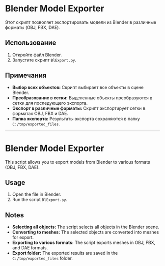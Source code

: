# Blender Model Exporter

Этот скрипт позволяет экспортировать модели из Blender в различные форматы (OBJ, FBX, DAE).

## Использование

1. Откройте файл Blender.
2. Запустите скрипт `BlExport.py`.

## Примечания

- **Выбор всех объектов:** Скрипт выбирает все объекты в сцене Blender.
- **Преобразование в сетки:** Выделенные объекты преобразуются в сетки для последующего экспорта.
- **Экспорт в различные форматы:** Скрипт экспортирует сетки в форматах OBJ, FBX и DAE.
- **Папка экспорта:** Результаты экспорта сохраняются в папку `C:/tmp/exported_files`.

---

# Blender Model Exporter

This script allows you to export models from Blender to various formats (OBJ, FBX, DAE).

## Usage

1. Open the file in Blender.
2. Run the script `BlExport.py`.

## Notes

- **Selecting all objects:** The script selects all objects in the Blender scene.
- **Converting to meshes:** The selected objects are converted into meshes for export.
- **Exporting to various formats:** The script exports meshes in OBJ, FBX, and DAE formats.
- **Export folder:** The exported results are saved in the `C:/tmp/exported_files` folder.
